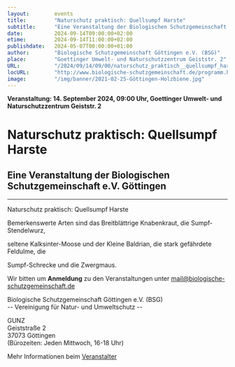 ```yaml
---
layout:        events
title:         "Naturschutz praktisch: Quellsumpf Harste"
subtitle:      "Eine Veranstaltung der Biologischen Schutzgemeinschaft e.V. Göttingen"
date:          2024-09-14T09:00:00+02:00
etime:         2024-09-14T11:00:00+02:00
publishdate:   2024-05-07T00:00:00+01:00
author:        "Biologische Schutzgemeinschaft Göttingen e.V. (BSG)"
place:         "Goettinger Umwelt- und Naturschutzzentrum Geiststr. 2"
URL:           "/2024/09/14/09/00/naturschutz_praktisch__quellsumpf_harste"
locURL:        "http://www.biologische-schutzgemeinschaft.de/programm.html"
image:         "/img/banner/2021-02-25-Göttingen-Holzbiene.jpg"
---
```


**Veranstaltung: 14. September 2024, 09:00 Uhr, Goettinger Umwelt- und Naturschutzzentrum Geiststr. 2**

Naturschutz praktisch: Quellsumpf Harste
===========

Eine Veranstaltung der Biologischen Schutzgemeinschaft e.V. Göttingen
-----------

-------------

Naturschutz praktisch: Quellsumpf Harste

Bemerkenswerte Arten sind das Breitblättrige Knabenkraut, die Sumpf-Stendelwurz,

seltene Kalksinter-Moose und der Kleine Baldrian, die stark gefährdete Feldulme, die

Sumpf-Schrecke und die Zwergmaus.


Wir bitten um **Anmeldung** zu den Veranstaltungen unter mail@biologische-schutzgemeinschaft.de

Biologische Schutzgemeinschaft Göttingen e.V. (BSG)  
-- Vereinigung für Natur- und Umweltschutz --  

GUNZ  
Geiststraße 2  
37073 Göttingen  
(Bürozeiten: Jeden Mittwoch, 16-18 Uhr)


Mehr Informationen beim [Veranstalter](http://www.biologische-schutzgemeinschaft.de/programm.html)
